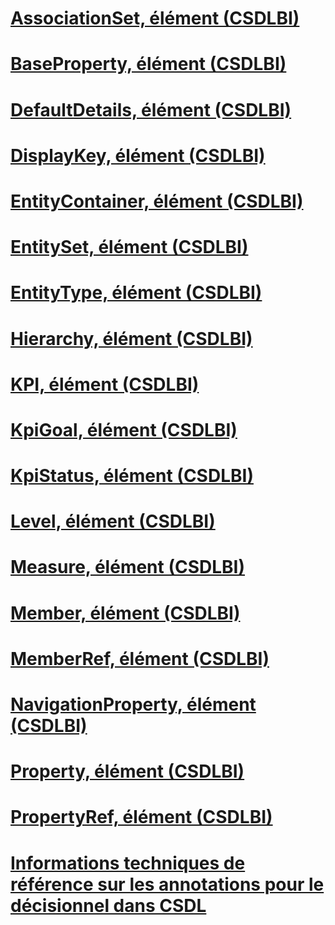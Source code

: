 # [AssociationSet, élément (CSDLBI)](associationset-element-csdlbi.md)
# [BaseProperty, élément (CSDLBI)](baseproperty-element-csdlbi.md)
# [DefaultDetails, élément (CSDLBI)](defaultdetails-element-csdlbi.md)
# [DisplayKey, élément (CSDLBI)](displaykey-element-csdlbi.md)
# [EntityContainer, élément (CSDLBI)](entitycontainer-element-csdlbi.md)
# [EntitySet, élément (CSDLBI)](entityset-element-csdlbi.md)
# [EntityType, élément (CSDLBI)](entitytype-element-csdlbi.md)
# [Hierarchy, élément (CSDLBI)](hierarchy-element-csdlbi.md)
# [KPI, élément (CSDLBI)](kpi-element-csdlbi.md)
# [KpiGoal, élément (CSDLBI)](kpigoal-element-csdlbi.md)
# [KpiStatus, élément (CSDLBI)](kpistatus-element-csdlbi.md)
# [Level, élément (CSDLBI)](level-element-csdlbi.md)
# [Measure, élément (CSDLBI)](measure-element-csdlbi.md)
# [Member, élément (CSDLBI)](member-element-csdlbi.md)
# [MemberRef, élément (CSDLBI)](memberref-element-csdlbi.md)
# [NavigationProperty, élément (CSDLBI)](navigationproperty-element-csdlbi.md)
# [Property, élément (CSDLBI)](property-element-csdlbi.md)
# [PropertyRef, élément (CSDLBI)](propertyref-element-csdlbi.md)
# [Informations techniques de référence sur les annotations pour le décisionnel dans CSDL](technical-reference-for-bi-annotations-to-csdl.md)
